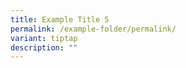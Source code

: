 ```yaml
---
title: Example Title 5
permalink: /example-folder/permalink/
variant: tiptap
description: ""
---
```

<p></p>